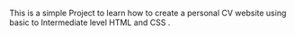 This is a simple Project to learn how to create a personal CV website using basic to Intermediate level HTML and CSS . 
